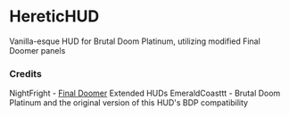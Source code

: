 # HereticHUD
Vanilla-esque HUD for Brutal Doom Platinum, utilizing modified Final Doomer panels

### Credits
NightFright - [Final Doomer](https://www.dropbox.com/s/jraavt0qcvtvyax/FDCredits.txt) Extended HUDs
EmeraldCoasttt - Brutal Doom Platinum and the original version of this HUD's BDP compatibility
